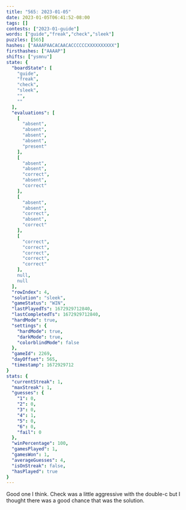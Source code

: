 ```yaml
---
title: "565: 2023-01-05"
date: 2023-01-05T06:41:52-08:00
tags: []
contests: ["2023-01-guide"]
words: ["guide","freak","check","sleek"]
puzzles: [565]
hashes: ["AAAAPAACACAACACCCCCCXXXXXXXXXX"]
firsthashes: ["AAAAP"]
shifts: ["ysmnu"]
state: {
  "boardState": [
    "guide",
    "freak",
    "check",
    "sleek",
    "",
    ""
  ],
  "evaluations": [
    [
      "absent",
      "absent",
      "absent",
      "absent",
      "present"
    ],
    [
      "absent",
      "absent",
      "correct",
      "absent",
      "correct"
    ],
    [
      "absent",
      "absent",
      "correct",
      "absent",
      "correct"
    ],
    [
      "correct",
      "correct",
      "correct",
      "correct",
      "correct"
    ],
    null,
    null
  ],
  "rowIndex": 4,
  "solution": "sleek",
  "gameStatus": "WIN",
  "lastPlayedTs": 1672929712840,
  "lastCompletedTs": 1672929712840,
  "hardMode": true,
  "settings": {
    "hardMode": true,
    "darkMode": true,
    "colorblindMode": false
  },
  "gameId": 2269,
  "dayOffset": 565,
  "timestamp": 1672929712
}
stats: {
  "currentStreak": 1,
  "maxStreak": 1,
  "guesses": {
    "1": 0,
    "2": 0,
    "3": 0,
    "4": 1,
    "5": 0,
    "6": 0,
    "fail": 0
  },
  "winPercentage": 100,
  "gamesPlayed": 1,
  "gamesWon": 1,
  "averageGuesses": 4,
  "isOnStreak": false,
  "hasPlayed": true
}
---
```

<!-- more -->
Good one I think. Check was a little aggressive with the double-c but I thought there was a good chance that was the solution. 
